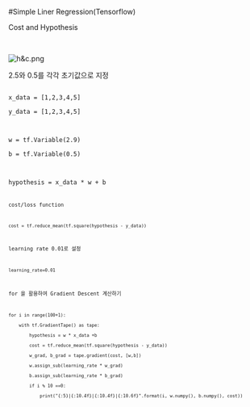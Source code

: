 

#Simple Liner Regression(Tensorflow)

Cost and Hypothesis

 

![h&c.png](C:\Users\yoonhyewon\Pictures\h&c.png)

2.5와 0.5를 각각 초기값으로 지정

<code>
x_data = [1,2,3,4,5]<br>
y_data = [1,2,3,4,5]<br>
<br>
w = tf.Variable(2.9)<br>
b = tf.Variable(0.5)<br>
<br>
hypothesis = x_data * w + b
<code>

cost/loss function

<code>
cost = tf.reduce_mean(tf.square(hypothesis - y_data))
</code>



learning rate 0.01로 설정

<code>
learning_rate=0.01
</code>


for 을 활용하여 Gradient Descent 계산하기

<code>
for i in range(100+1):<br>     
    with tf.GradientTape() as tape:<br>  
        hypothesis = w * x_data +b<br>  
        cost = tf.reduce_mean(tf.square(hypothesis - y_data))<br>  
        w_grad, b_grad = tape.gradient(cost, [w,b])<br>  
        w.assign_sub(learning_rate * w_grad)<br>  
        b.assign_sub(learning_rate * b_grad)<br>    
        if i % 10 ==0:<br>  
            print("{:5}|{:10.4f}|{:10.4f}|{:10.6f}".format(i, w.numpy(), b.numpy(), cost))
</code>





